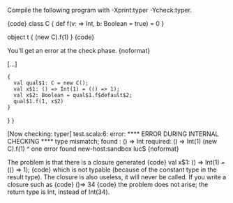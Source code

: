 Compile the following program with -Xprint:typer -Ycheck:typer. 

{code}
class C {
  def f(v: => Int, b: Boolean = true) = 0
}

object t {
  (new C).f(1)
}
{code}

You'll get an error at the check phase.
{noformat}

[...]

    {
      val qual$1: C = new C();
      val x$1: () => Int(1) = (() => 1);
      val x$2: Boolean = qual$1.f$default$2;
      qual$1.f(1, x$2)
    }
  }
}

[Now checking: typer]
test.scala:6: error: 
**** ERROR DURING INTERNAL CHECKING ****
type mismatch;
 found   : () => Int
 required: () => Int(1)
  (new C).f(1)
            ^
one error found
new-host:sandbox luc$ 
{noformat}

The problem is that there is a closure generated 
{code}
      val x$1: () => Int(1) = (() => 1);
{code}
which is not typable (because of the constant type in the result type). The closure is also useless, it will never be called. If you write a closure such as 
{code}
()=> 34
{code}
the problem does not arise; the return type is Int, instead of Int(34).

